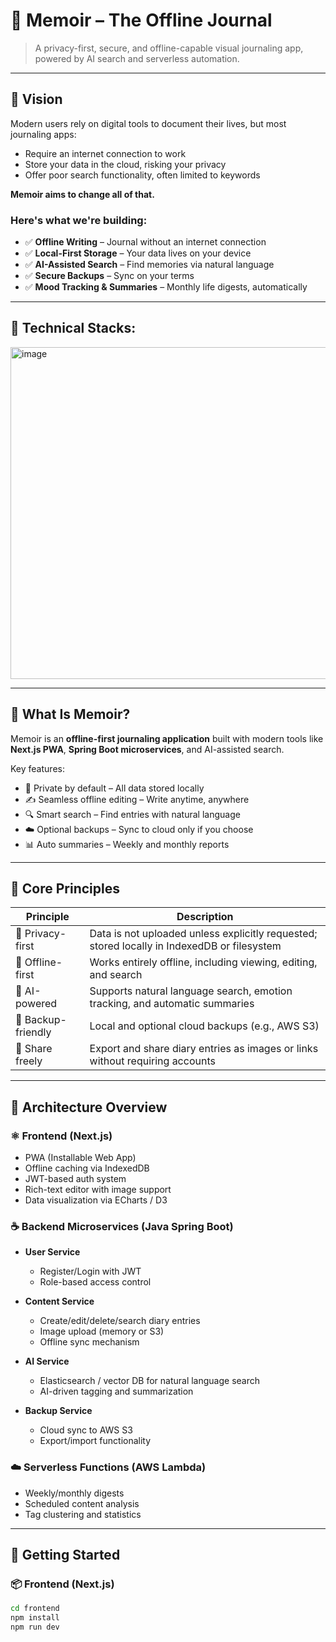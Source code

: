 # 📝 Memoir – The Offline Journal

> A privacy-first, secure, and offline-capable visual journaling app, powered by AI search and serverless automation.

---

## 🌟 Vision

Modern users rely on digital tools to document their lives, but most journaling apps:

- Require an internet connection to work
- Store your data in the cloud, risking your privacy
- Offer poor search functionality, often limited to keywords

**Memoir aims to change all of that.**

### Here's what we're building:

- ✅ **Offline Writing** – Journal without an internet connection  
- ✅ **Local-First Storage** – Your data lives on your device  
- ✅ **AI-Assisted Search** – Find memories via natural language  
- ✅ **Secure Backups** – Sync on your terms  
- ✅ **Mood Tracking & Summaries** – Monthly life digests, automatically

---

## 🌟 Technical Stacks:
<img width="767" height="531" alt="image" src="https://github.com/user-attachments/assets/79d9d023-e6a7-488e-8522-07608e76f986" />


---

## 📘 What Is Memoir?

Memoir is an **offline-first journaling application** built with modern tools like **Next.js PWA**, **Spring Boot microservices**, and AI-assisted search.

Key features:

- 💾 Private by default – All data stored locally
- ✍️ Seamless offline editing – Write anytime, anywhere
- 🔍 Smart search – Find entries with natural language
- ☁️ Optional backups – Sync to cloud only if you choose
- 📊 Auto summaries – Weekly and monthly reports

---

## 🎯 Core Principles

| Principle         | Description                                                                 |
|------------------|-----------------------------------------------------------------------------|
| 🔐 Privacy-first  | Data is not uploaded unless explicitly requested; stored locally in IndexedDB or filesystem |
| 📴 Offline-first  | Works entirely offline, including viewing, editing, and search              |
| 🧠 AI-powered     | Supports natural language search, emotion tracking, and automatic summaries |
| 💾 Backup-friendly| Local and optional cloud backups (e.g., AWS S3)                             |
| 🔗 Share freely   | Export and share diary entries as images or links without requiring accounts |

---

## 🧱 Architecture Overview

### ⚛️ Frontend (Next.js)

- PWA (Installable Web App)
- Offline caching via IndexedDB
- JWT-based auth system
- Rich-text editor with image support
- Data visualization via ECharts / D3

### ☕ Backend Microservices (Java Spring Boot)

- **User Service**
  - Register/Login with JWT
  - Role-based access control

- **Content Service**
  - Create/edit/delete/search diary entries
  - Image upload (memory or S3)
  - Offline sync mechanism

- **AI Service**
  - Elasticsearch / vector DB for natural language search
  - AI-driven tagging and summarization

- **Backup Service**
  - Cloud sync to AWS S3
  - Export/import functionality

### ☁️ Serverless Functions (AWS Lambda)

- Weekly/monthly digests
- Scheduled content analysis
- Tag clustering and statistics

---

## 🚀 Getting Started

### 📦 Frontend (Next.js)

```bash
cd frontend
npm install
npm run dev
